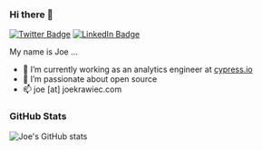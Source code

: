### Hi there 👋

[![Twitter Badge](https://img.shields.io/badge/Twitter-Profile-informational?style=flat&logo=twitter&logoColor=white&color=1CA2F1)](https://twitter.com/simply-joe-llc)
[![LinkedIn Badge](https://img.shields.io/badge/LinkedIn-Profile-informational?style=flat&logo=linkedin&logoColor=white&color=0D76A8)](https://www.linkedin.com/in/joseph-krawiec/)

My name is Joe ...
- 🔭 I’m currently working as an analytics engineer at [cypress.io](https://www.cypress.io/)
- 🌱 I’m passionate about open source 
- 📫 joe [at] joekrawiec.com

### GitHub Stats
![Joe's GitHub stats](https://github-readme-stats.vercel.app/api?username=simply-joe&count_private=true&show_icons=true&theme=dracula)

